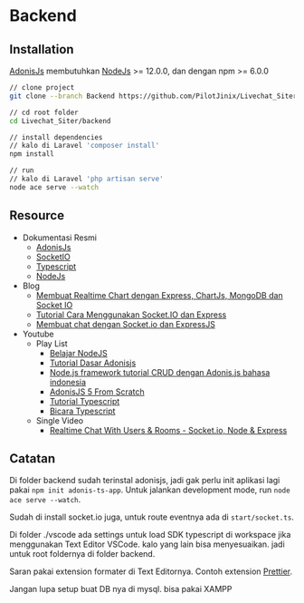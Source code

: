 # **Backend**



## **Installation**

[AdonisJs](https://preview.adonisjs.com/) membutuhkan [NodeJs](https://nodejs.org/en/) >= 12.0.0, dan dengan npm >= 6.0.0

```bash
// clone project
git clone --branch Backend https://github.com/PilotJinix/Livechat_Siter.git

// cd root folder
cd Livechat_Siter/backend

// install dependencies
// kalo di Laravel 'composer install'
npm install

// run
// kalo di Laravel 'php artisan serve'
node ace serve --watch
```



## **Resource**

- Dokumentasi Resmi
  - [AdonisJs](https://preview.adonisjs.com/guides/quick-start)
  - [SocketIO](https://socket.io/docs/v4)
  - [Typescript](https://www.typescriptlang.org/docs/)
  - [NodeJs](https://nodejs.org/en/docs/)
- Blog
  - [Membuat Realtime Chart dengan Express, ChartJs, MongoDB dan Socket IO](https://www.codepolitan.com/membuat-realtime-chart-dengan-express-chartjs-mongodb-dan-socket-io-57ce7902a5b95-5)
  - [Tutorial Cara Menggunakan Socket.IO dan Express](https://billnode.blogspot.com/2017/01/tutorial-cara-menggunakan-socket-io-dan-express-node-js.html)
  - [Membuat chat dengan Socket.io dan ExpressJS](https://sekolahkoding.com/forum/membuat-chat-dengan-socketio-dan-expressjs)
- Youtube
  - Play List
    - [Belajar NodeJS](https://www.youtube.com/playlist?list=PLFIM0718LjIW-XBdVOerYgKegBtD6rSfD)
    - [Tutorial Dasar Adonisjs](https://www.youtube.com/playlist?list=PL9At9z2rvOC_CkMnCV73E0qXK88l2rzIF)
    - [Node.js framework tutorial CRUD dengan Adonis.js bahasa indonesia](https://www.youtube.com/playlist?list=PLaPc1Bch98J2aFFn8SocnEcoUfL24OBVS)
    - [AdonisJS 5 From Scratch](https://www.youtube.com/playlist?list=PL9gT3zlT0C1Ngrii-NCPpuRvUO1mIGzwf)
    - [Tutorial Typescript](https://www.youtube.com/watch?v=CJ4cWe-jXBg&list=PLnQvfeVegcJbjCnML6FdusK-rl-oDRMXJ)
    - [Bicara Typescript](https://www.youtube.com/playlist?list=PLwvMCa_o2Latn_BAqFBMbj2IwlqgfgnG8)
  - Single Video
    - [Realtime Chat With Users & Rooms - Socket.io, Node & Express](https://www.youtube.com/watch?v=jD7FnbI76Hg)



## **Catatan**

Di folder backend sudah terinstal adonisjs, jadi gak perlu init aplikasi lagi pakai ```npm init adonis-ts-app```. Untuk jalankan development mode, run ```node ace serve --watch```.

Sudah di install socket.io juga, untuk route eventnya ada di ```start/socket.ts```.

Di folder ./vscode ada settings untuk load SDK typescript di workspace jika menggunakan Text Editor VSCode. kalo yang lain bisa menyesuaikan. jadi untuk root foldernya di folder backend.

Saran pakai extension formater di Text Editornya. Contoh extension [Prettier](https://prettier.io/).

Jangan lupa setup buat DB nya di mysql. bisa pakai XAMPP
